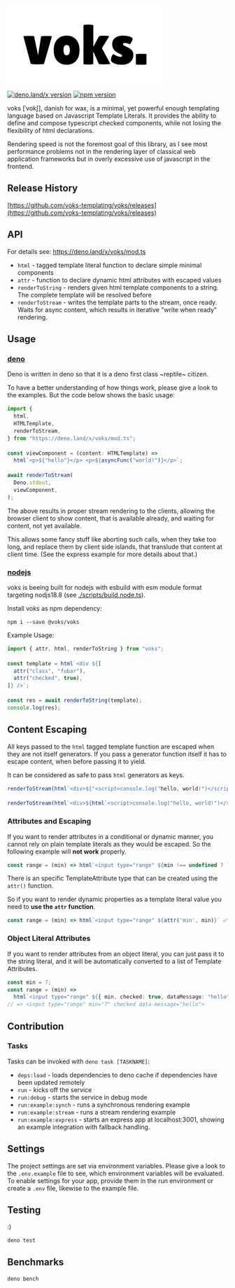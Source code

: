 ![voks](./docs/voks-logo.svg)

[![deno.land/x version](https://shield.deno.dev/x/voks)](https://deno.land/x/voks)
[![npm version](https://img.shields.io/npm/v/@voks/voks)](https://www.npmjs.com/package/@voks/voks)

voks [ˈvokʃ], danish for wax, is a minimal, yet powerful enough templating
language based on Javascript Template Literals. It provides the ability to
define and compose typescript checked components, while not losing the
flexibility of html declarations.

Rendering speed is not the foremost goal of this library, as I see most
performance problems not in the rendering layer of classical web application
frameworks but in overly excessive use of javascript in the frontend.

## Release History

[https://github.com/voks-templating/voks/releases](https://github.com/voks-templating/voks/releases)

## API

For details see: https://deno.land/x/voks/mod.ts

- `html` - tagged template literal function to declare simple minimal components
- `attr` - function to declare dynamic html attributes with escaped values
- `renderToString` - renders given html template components to a string. The
  complete template will be resolved before
- `renderToStream` - writes the template parts to the stream, once ready. Waits
  for async content, which results in iterative "write when ready" rendering.

## Usage

### [deno](https://deno.land)

Deno is written in deno so that it is a deno first class ~reptile~ citizen.

To have a better understanding of how things work, please give a look to the
examples. But the code below shows the basic usage:

```typescript
import {
  html,
  HTMLTemplate,
  renderToStream,
} from "https://deno.land/x/voks/mod.ts";

const viewComponent = (content: HTMLTemplate) =>
  html`<p>${"hello"}</p> <p>${asyncFunc("world!")}</p>`;

await renderToStream(
  Deno.stdout,
  viewComponent,
);
```

The above results in proper stream rendering to the clients, allowing the
browser client to show content, that is available already, and waiting for
content, not yet available.

This allows some fancy stuff like aborting such calls, when they take too long,
and replace them by client side islands, that translude that content at client
time. (See the express example for more details about that.)

### [nodejs](https://nodejs.org/)

voks is beeing built for nodejs with esbuild with esm module format targeting
nodjs18.8 (see [./scripts/build.node.ts](./scripts/build.node.ts)).

Install voks as npm dependency:

```shell
npm i --save @voks/voks
```

Example Usage:

```javascript
import { attr, html, renderToString } from "voks";

const template = html`<div ${[
  attr("class", "fubar"),
  attr("checked", true),
]} />`;

const res = await renderToString(template);
console.log(res);
```

## Content Escaping

All keys passed to the `html` tagged template function are escaped when they are
not itself generators. If you pass a generator function itself it has to escape
content, when before passing it to yield.

It can be considered as safe to pass `html` generators as keys.

```typescript
renderToStream(html`<div>${"<script>console.log("hello, world!")</script>"}</div>`) # => "<div>&lt;script&gt;console.log(&quot;hello, world!&quot;)&lt;/script&gt;</div>"

renderToStream(html`<div>${html`<script>console.log("hello, world!")</script>`}</div>`) # => "<div><script>console.log("hello, world!")</script></div>"
```

### Attributes and Escaping

If you want to render attributes in a conditional or dynamic manner, you cannot
rely on plain template literals as they would be escaped. So the following
example will **not work** properly.

```typescript
const range = (min) => html`<input type="range" ${min !== undefined ? `min="${min}"` : ''}` ⚡️
```

There is an specific TemplateAttribute type that can be created using the
`attr()` function.

So if you want to render dynamic properties as a template literal value you need
to **use the `attr` function**.

```typescript
const range = (min) => html`<input type="range" ${attr('min', min)}` ✅
```

### Object Literal Attributes

If you want to render attributes from an object literal, you can just pass it to
the string literal, and it will be automatically converted to a list of Template
Attributes.

```typescript
const min = 7;
const range = (min) =>
  html`<input type="range" ${{ min, checked: true, dataMessage: "hello" }}`;
// => <input type="range" min="7" checked data-message="hello">
```

## Contribution

### Tasks

Tasks can be invoked with `deno task [TASKNAME]`:

- `deps:load` - loads dependencies to deno cache if dependencies have been
  updated remotely
- `run` - kicks off the service
- `run:debug` - starts the service in debug mode
- `run:example:synch` - runs a synchronous rendering example
- `run:example:stream` - runs a stream rendering example
- `run:example:express` - starts an express app at localhost:3001, showing an
  example integration with fallback handling.

## Settings

The project settings are set via environment variables. Please give a look to
the `.env.example` file to see, which environment variables will be evaluated.
To enable settings for your app, provide them in the run environment or create a
`.env` file, likewise to the example file.

## Testing

:)

```shell
deno test
```

## Benchmarks

```shell
deno bench
```
